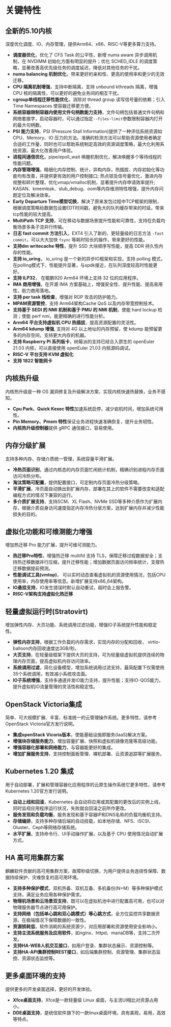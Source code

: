 # 关键特性<a name="ZH-CN_TOPIC_0228254580"></a>

## 全新的5.10内核
深度优化调度、IO、内存管理，提供Arm64、x86、RISC-V等更多算力支持。

-   **调度器优化**，优化了 CFS Task 的公平性，新增 numa aware 异步调用机制，在 NVDIMM 初始化方面有明显的提升；优化 SCHED_IDLE 的调度策略，显著改善高优先级任务的调度延迟，降低对其他任务的干扰。
-   **numa balancing 机制优化**，带来更好的亲和性、更高的使用率和更少的无效迁移。
-   **CPU 隔离机制增强**，支持中断隔离，支持 unbound kthreads 隔离，增强 CPU 核的隔离性，可以更好的避免业务间的相互干扰。
-   **cgroup单线程迁移性能优化**，消除对 thread group 读写信号量的依赖；引入Time Namespaces 使容器迁移更方便。 
-   **系统容器限制容器内使用文件句柄数能力支持**，文件句柄包括普通文件句柄和网络套接字，启动容器时，可以通过指定`--files-limit`参数限制容器内打开的最大句柄数。
-   **PSI 能力支持**，PSI (Pressure Stall Information)提供了一种评估系统资源如 CPU、Memory、IO 压力的方法。准确的检测方法可以帮助资源使用者确定合适的工作量，同时也可以帮助系统制定高效的资源调度策略，最大化利用系统资源，最大化改善用户体验。
-   **进程间通信优化**，pipe/epoll_wait 唤醒机制优化，解决唤醒多个等待线程的性能问题。
-   **内存管理增强**，精细化内存控制、统计，异构内存，热插拔、内存初始化等功能均有改善，并提供更有效的用户控制接口; 热点锁及信号量优化，激进内存规整和碎片整理，优化vmap/vmalloc机制，显著提升内存申请效率提升; KASAN、kmemleak、slub_debug、oom等内存维测特性增强，提升内存问题定位及解决效率。
-   **Early Departure Time模型切换**，解决了原来发包过程中TCP框架的限制，根据调度策略给数据包设置EDT时间戳，避免大的队列缓存带来的时延，带来tcp性能的较大提高。
-   **MultiPath TCP 支持**，可在移动与数据场景提升性能和可靠性，支持在负载均衡场景多条子流并行传输。
-   **日志 fast commit 方法引入**，EXT4 引入了新的、更轻量级的日志方法 `-fast commit`，可以大大加快 `fsync` 等耗时较长的操作，带来更好的性能。
-   **支持dm writecache 特性**，提升 SSD 大块顺序写性能，提高 DDR 持久性内存的性能。
-   **支持 io_uring**， io_uring 是一个新的异步IO框架和实现，支持 polling 模式，在polling模式下，性能提升显著，与spdk接近，在队列深度较高时性能更好。
-   **支持 ILP32**， 在鲲鹏920 Arm64 环境上支持 32 位的应用程序。
-   **IMA 商用增强**，在开源 IMA 方案基础上，增强安全性、提升性能、提高易用性，助力商用落地。
-   **支持 per task 栈检查**，增强对 ROP 攻击的防护能力。
-   **MPAM资源管控**，支持 Arm64架构Cache QoS 以及内存带宽控制技术。
-   **支持基于 SEDI 的 NMI 机制和基于 PMU 的 NMI 机制**，使能 hard lockup 检测；使能 perf nmi，能更精确的进行性能分析。
-   **Arm64 平台支持虚拟机 CPU 热插拔**，提高资源配置的灵活性。
-   **Arm64 kdump 增强**, 支持对 4G 以上地址的内存预留，使 kdump 能预留更多的内存空间，支持更大内存的机器。
-   **支持 Raspberry PI 系列板卡**，树莓派的支持已经合入原生的 openEuler 21.03 内核，可以直接使用 openEuler 21.03 内核源码调试。
-   **RISC-V 平台支持 KVM 虚拟化**
-   **支持 1822 智能网卡**

## 内核热升级
内核热升级是一种 OS 漏洞修复及升级解决方案，实现内核快速热替换，业务不感知。

-  **Cpu Park、Quick Kexec 特性**加速系统启停，减少宕机时间，增加系统可用性。
-  **Pin Memory、Pmem 特性**保证业务进程快速准确恢复，提升业务韧性。
-  **内核热升级控制器**提供 gRPC 通信接口，容易使用。

## 内存分级扩展
支持多种内存、存储介质统一管理，系统容量平滑扩展。

-  **冷热页面识别**，通过内核态的内存页面忙闲统计机制，精确识别进程内存页面访问冷热分布。
-  **淘汰策略可配置**，提供配置接口，可定制内存页面冷热分级策略。
-  **平滑扩展**，冷页面自动换出到扩展内存，部署在其上的软件不需要改变和适配编程方式的情况下兼容的运行。
-  **多介质扩展支持**，支持SCM、XL Flash、NVMe SSD等多种介质作为扩展内存，根据介质自身访问速度指定内存冷热分层方案，达到扩展内存并减少性能损失的目的。

## 虚拟化功能和可维测能力增强
增加热迁移 Pro 能力扩展，提升可维可测能力。

-  **热迁移Pro特性**，增强热迁移 multifd 支持 TLS，保障迁移过程数据安全；支持热迁移数据并行压缩，提升迁移性能；增加数据页面访问频率统计，支撑热迁移数据提前预测。
-  **性能调试工具(vmtop)**， 可以实时动态查看虚拟机的资源使用情况，包括CPU使用率，内存使用率等信息。新增扩展支持x86_64架构。
-  **IO悬挂支持**，IO发生错误时默认自动重试，超时会上报告警。
-  **RISC-V架构支持虚拟化热迁移**

## 轻量虚拟运行时(Stratovirt)
增加弹性内存、大页功能、系统调用过滤功能，增强IO子系统提升性能和稳定性。

-  **弹性内存支持**，根据工作负载的内存需求，实现内存的分配和回收， virtio-balloon内存回收速度达3GB/秒。
-  **大页支持**，在轻量级框架下提供大页的支持，可为轻量级虚拟机提供连续的物理内存页面，提高虚拟机内存访问效率。
-  **系统调用过滤**，简化设备模型，增加系统调用过滤支持，最简配置下仅需使用35个系统调用，有效减小系统攻击面。
-  **IO子系统增强**，支持多通道并发IO能力支持，提升性能；支持IO-QOS能力，提升虚拟机IO流量管理的灵活性和稳定性。

## OpenStack Victoria集成
简单、可大规模扩展、丰富、标准统一的云管理操作系统。更多特性，请参考OpenStack Victoria官方发行说明。

-  **集成openStack Vicoria版本**，使能基础设施即服务(IaaS)解决方案。
-  **增强块存储服务能力**，增加容量扩展、快照和虚拟机镜像克隆等高级功能。
-  **增强容器化部署和网络能力**，与容器能更好的集成。
-  **增加扩展服务支持**，支持控制面板管理、裸机部署、云资源追踪等扩展服务。

## Kubernetes 1.20 集成
用于自动部署，扩展和管理容器化应用程序的云原生操作系统它更多特性，请参考Kubernetes 1.20官方发行说明。

-  **自动上线和回滚**，Kubernetes 会自动将应用或其配置的更改后的实例上线，同时监视应用程序运行状况，失败就会回滚之前所作更改。
-  **服务发现和负载均衡**，服务发现和基于容器IP和DNS名称的负载均衡机支持。
-  **存储编排**，支持多种存储后端的自动挂载，如本地存储、NFS、iSCSI、Gluster、Ceph等网络存储系统。
-  **水平扩展**，支持命令行、UI手动操作扩展，以及基于 CPU 使用情况自动扩展方式。 

## HA 高可用集群方案
麒麟软件贡献的高可用集群方案，故障秒级切换，为用户提供业务连续性保障、数据持续保护、灾难恢复的高可用环境。

-  **支持多种保护模式**，双机热备、双机互备、多机备份(N+M）等多种保护模式支持，满足业务应用各种保护需求。
-  **物理机场景和云场景双支持**，既可以在虚拟机池中进行配置高可用，也可以对物理服务器节点进行高可用保护。
-  **支持网络（包括单心跳和双心跳模式）等心跳方式**，全方位监控共享数据资源，在极端情况下保障数据的一致性。
-  **资源损耗低**，软件消耗的系统资源少，对应用部署和资源使用安全影响小。
-  **支持主流系统服务及应用软件**，如nginx、httpd、mariaDB等，支持二次开发。
-  **支持HA-WEB人机交互接口**，如用户登录、集群状态展示、资源控制等。
-  **支持HA-API集群控制REST接口**，如后端集群控制、资源管理、集群状态监控、资源状态监控等。

## 更多桌面环境的支持
提供更多的开发桌面选择，更好的开发体验。

-  **Xfce桌面支持**，Xfce是一款轻量级 Linux 桌面，与主流UI相比对资源占用小。
-  **DDE桌面支持**，是统信软件旗下的一款linux桌面环境，具有美观，易用，高效等特点。
